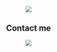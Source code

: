 <p align="center">
    <img src="https://github.com/Vladyslav-Vakaliuk/Vladyslav-Vakaliuk/blob/main/assets/base_AdobeExpress%20(1).gif">
</p>


<h2 align="center">Contact me</h2>


<p align="center">
    <img src="https://img.shields.io/badge/-Telegram-229ED9?style=for-the-badge&logo=telegram&logoColor=229ED9)](https://t.me/vakal33)" />
</p>


<!-- [![Telegram](https://img.shields.io/badge/-Telegram-229ED9?style=for-the-badge&logo=telegram&logoColor=229ED9)](https://t.me/vakal33) -->
